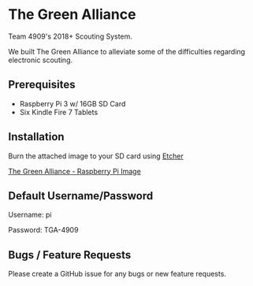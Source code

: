 # The Green Alliance
Team 4909's 2018+ Scouting System.

We built The Green Alliance to alleviate some of the difficulties regarding electronic scouting.

## Prerequisites
- Raspberry Pi 3 w/ 16GB SD Card
- Six Kindle Fire 7 Tablets

## Installation
Burn the attached image to your SD card using [Etcher](https://etcher.io)

[The Green Alliance - Raspberry Pi Image](#)

## Default Username/Password
Username: pi

Password: TGA-4909

## Bugs / Feature Requests
Please create a GitHub issue for any bugs or new feature requests.